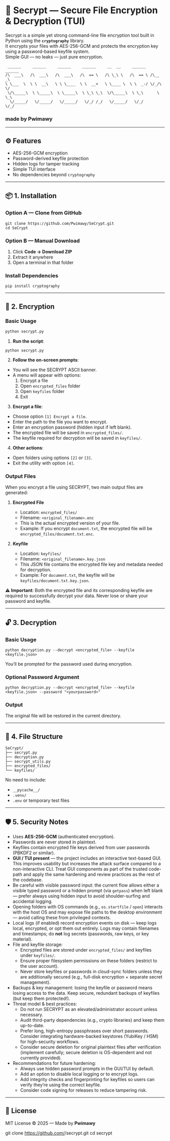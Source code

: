 # 🔐 Secrypt — Secure File Encryption & Decryption (TUI)

Secrypt is a simple yet strong command-line file encryption tool built in Python using the **`cryptography`** library.  
It encrypts your files with AES-256-GCM and protects the encryption key using a password-based keyfile system.  
Simple GUI — no leaks — just pure encryption.

~~~text
 ______     ______     ______     ______     __  __     ______   ______  
/\  ___\   /\  ___\   /\  ___\   /\  == \   /\ \_\ \   /\  == \ /\__  _\ 
\ \___  \  \ \  __\   \ \ \____  \ \  __<   \ \____ \  \ \  _-/ \/_/\ \/ 
 \/\_____\  \ \_____\  \ \_____\  \ \_\ \_\  \/\_____\  \ \_\      \ \_\ 
  \/_____/   \/_____/   \/_____/   \/_/ /_/   \/_____/   \/_/       \/_/
~~~
                                                                         
### made by Pwimawy

---

## ⚙️ Features
- AES-256-GCM encryption  
- Password-derived keyfile protection  
- Hidden logs for tamper tracking  
- Simple TUI interface  
- No dependencies beyond `cryptography`

---

## 📦 1. Installation

### Option A — Clone from GitHub  
```
git clone https://github.com/Pwimawy/SeCrypt.git
cd SeCrypt
```

### Option B — Manual Download  
1. Click **Code → Download ZIP**  
2. Extract it anywhere  
3. Open a terminal in that folder  

### Install Dependencies  
```
pip install cryptography
```

---

## 🔑 2. Encryption

### Basic Usage

~~~bash
python secrypt.py
~~~

1. **Run the script**:
```
python secrypt.py
```

2. **Follow the on-screen prompts**:
- You will see the SECRYPT ASCII banner.
- A menu will appear with options:
  1. Encrypt a file
  2. Open `encrypted_files` folder
  3. Open `keyfiles` folder
  4. Exit

3. **Encrypt a file**:
- Choose option `[1] Encrypt a file`.
- Enter the path to the file you want to encrypt.
- Enter an encryption password (hidden input if left blank).
- The encrypted file will be saved in `encrypted_files/`.
- The keyfile required for decryption will be saved in `keyfiles/`.

4. **Other actions**:
- Open folders using options `[2]` or `[3]`.
- Exit the utility with option `[4]`.

### Output Files

When you encrypt a file using SECRYPT, two main output files are generated:

1. **Encrypted File**  
   - Location: `encrypted_files/`  
   - Filename: `<original_filename>.enc`  
   - This is the actual encrypted version of your file.  
   - Example: If you encrypt `document.txt`, the encrypted file will be `encrypted_files/document.txt.enc`.

2. **Keyfile**  
   - Location: `keyfiles/`  
   - Filename: `<original_filename>.key.json`  
   - This JSON file contains the encrypted file key and metadata needed for decryption.  
   - Example: For `document.txt`, the keyfile will be `keyfiles/document.txt.key.json`.

⚠️ **Important**: Both the encrypted file and its corresponding keyfile are required to successfully decrypt your data. Never lose or share your password and keyfile.

---

## 🔓 3. Decryption

### Basic Usage  
```
python decryption.py --decrypt <encrypted_file> --keyfile <keyfile.json>
```

You’ll be prompted for the password used during encryption.  

### Optional Password Argument  
```
python decryption.py --decrypt <encrypted_file> --keyfile <keyfile.json> --password "<yourpassword>"
```

### Output  
The original file will be restored in the current directory.

---

## 🧰 4. File Structure

```
SeCrypt/
├── secrypt.py
├── decryption.py
├── secrypt_utils.py
├── encrypted_files/
└── keyfiles/
```

No need to include:
- `__pycache__/`
- `.venv/`
- `.env` or temporary test files

---

## 🛡️ 5. Security Notes

- Uses **AES-256-GCM** (authenticated encryption).  
- Passwords are never stored in plaintext.  
- Keyfiles contain encrypted file keys derived from user passwords (PBKDF2 or similar).  
- **GUI / TUI present** — the project includes an interactive text-based GUI. This improves usability but increases the attack surface compared to a non-interactive CLI. Treat GUI components as part of the trusted code-path and apply the same hardening and review practices as the rest of the codebase.  
- Be careful with visible password input: the current flow allows either a visible typed password or a hidden prompt (via `getpass`) when left blank — prefer always using hidden input to avoid shoulder-surfing and accidental logging.  
- Opening folders with OS commands (e.g., `os.startfile` / `open`) interacts with the host OS and may expose file paths to the desktop environment — avoid calling these from privileged contexts.  
- Local logs (if enabled) record encryption events on disk — keep logs local, encrypted, or opt them out entirely. Logs may contain filenames and timestamps; do **not** log secrets (passwords, raw keys, or key material).  
- File and keyfile storage:
  - Encrypted files are stored under `encrypted_files/` and keyfiles under `keyfiles/`.  
  - Ensure proper filesystem permissions on these folders (restrict to the user account).  
  - Never store keyfiles or passwords in cloud-sync folders unless they are additionally secured (e.g., full-disk encryption + separate secret management).  
- Backups & key management: losing the keyfile or password means losing access to the data. Keep secure, redundant backups of keyfiles (but keep them protected!).  
- Threat model & best practices:
  - Do not run SECRYPT as an elevated/administrator account unless necessary.  
  - Audit third-party dependencies (e.g., crypto libraries) and keep them up-to-date.  
  - Prefer long, high-entropy passphrases over short passwords. Consider integrating hardware-backed keystores (YubiKey / HSM) for high-security workflows.  
  - Consider secure deletion for original plaintext files after verification (implement carefully; secure deletion is OS-dependent and not currently provided).  
- Recommendations for future hardening:
  - Always use hidden password prompts in the GUI/TUI by default.  
  - Add an option to disable local logging or to encrypt logs.  
  - Add integrity checks and fingerprinting for keyfiles so users can verify they’re using the correct keyfile.  
  - Consider code signing for releases to reduce tampering risk.


---

## 📜 License
MIT License © 2025 — Made by **Pwimawy**

git clone https://github.com/<your-username>/secrypt.git
cd secrypt
